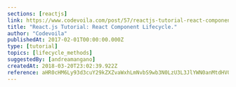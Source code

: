 ```yaml
---
sections: [reactjs]
link: https://www.codevoila.com/post/57/reactjs-tutorial-react-component-lifecycle
title: "React.js Tutorial: React Component Lifecycle."
author: "Codevoila"
publishedAt: 2017-02-01T00:00:00.000Z
type: [tutorial]
topics: [lifecycle_methods]
suggestedBy: [andreamangano]
createdAt: 2018-03-20T23:02:39.922Z
reference: aHR0cHM6Ly93d3cuY29kZXZvaWxhLmNvbS9wb3N0LzU3L3JlYWN0anMtdHV0b3JpYWwtcmVhY3QtY29tcG9uZW50LWxpZmVjeWNsZQ
---
```

